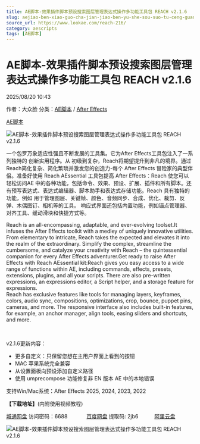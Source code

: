 ```yaml
---
title: AE脚本-效果插件脚本预设搜索图层管理表达式操作多功能工具包 REACH v2.1.6
slug: aejiao-ben-xiao-guo-cha-jian-jiao-ben-yu-she-sou-suo-tu-ceng-guan-li-biao-da-shi-cao-zuo-duo-gong-neng-gong-ju-bao-reach-v2-1-6
source_url: https://www.lookae.com/reach-216/
category: aescripts
tags: [AE脚本]
---
```

# AE脚本-效果插件脚本预设搜索图层管理表达式操作多功能工具包 REACH v2.1.6

2025/08/20 10:43

作者：大众脸
分类：[AE脚本](https://www.lookae.com/after-effects/aescripts/) / [After Effects](https://www.lookae.com/after-effects/)

[AE脚本](https://www.lookae.com/tag/ae%e8%84%9a%e6%9c%ac/)

![AE脚本-效果插件脚本预设搜索图层管理表达式操作多功能工具包 REACH v2.1.6](https://www.lookae.com/wp-content/uploads/2023/06/Reach-AEssential-Kit.jpg "AE脚本-效果插件脚本预设搜索图层管理表达式操作多功能工具包 REACH v2.1.6-LookAE.com")

一个包罗万象适应性强且不断发展的工具集。它为After Effects工具包注入了一系列独特的 创新实用程序。从 初级到复杂，Reach将期望提升到非凡的境界。通过Reach简化复杂、简化繁琐并激发您的创造力-每个 After Effects 冒险家的典型伴侣。准备好使用 Reach AEssential 工具包提高 After Effects：Reach 使您可以轻松访问AE 中的各种功能，包括命令、效果、预设、扩展、插件和所有脚本。还有预写表达式、表达式编辑器、脚本助手和表达式存储功能。Reach 具有独特的功能，例如 用于管理图层、关键帧、颜色、音频同步、合成、优化、裁剪、反弹、木偶图钉、相机等的工具。 响应式界面还包括内置功能，例如锚点管理器、对齐工具、缓动滑块和快捷方式等。

Reach is an all-encompassing, adaptable, and ever-evolving toolset.It infuses the After Effects toolkit with a medley of uniquely innovative utilities. From elementary to intricate, Reach takes the expected and elevates it into the realm of the extraordinary. Simplify the complex, streamline the cumbersome, and catalyze your creativity with Reach – the quintessential companion for every After Effects adventurer.Get ready to raise After Effects with Reach AEssential kit:Reach gives you easy access to a wide range of functions within AE, including commands, effects, presets, extensions, plugins, and all your scripts. There are also pre-written expressions, an expressions editor, a Script helper, and a storage feature for expressions.  
Reach has exclusive features like tools for managing layers, keyframes, colors, audio sync, compositions, optimizations, crop, bounce, puppet pins, cameras, and more. The responsive interface also includes built-in features, for example, an anchor manager, align tools, easing sliders and shortcuts, and more.

[﻿](https://cloud.video.taobao.com//play/u/705956171/p/1/e/6/t/1/415870231520.mp4)

v2.1.6更新内容：

* 更多自定义：只保留您想在主用户界面上看到的按钮
* MAC 苹果系统完全兼容
* 从设置面板向预设添加自定义路径
* 使用 umprecompose 功能修复非 EN 版本 AE 中的本地错误

支持Win/Mac系统：After Effects 2025, 2024, 2023, 2022

**【下载地址】**(内附使用视频教程)

[城通网盘](https://url70.ctfile.com/f/2827370-8418527842-d49614?p=4431) 访问密码：6688             [百度网盘](https://pan.baidu.com/s/1OPlCLsh09NXy_jRZnUq0Dg?pwd=2jb6) 提取码: 2jb6           [阿里云盘](https://www.alipan.com/s/bcKTrgbpSn9)

![AE脚本-效果插件脚本预设搜索图层管理表达式操作多功能工具包 REACH v2.1.6](https://img.alicdn.com/imgextra/i3/705956171/O1CN01sZTfsg1vSMyLLlEc9_!!705956171.jpg "AE脚本-效果插件脚本预设搜索图层管理表达式操作多功能工具包 REACH v2.1.6-LookAE.com")
